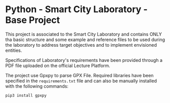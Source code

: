 # Python - Smart City Laboratory - Base Project

This project is associated to the Smart City Laboratory and contains ONLY tha basic structure and some example 
and reference files to be used during the laboratory to address target objectives and to implement envisioned entities.

Specifications of Laboratory's requirements have been provided through a PDF file uploaded on the official Lecture Platform.

The project use Gpxpy to parse GPX File.
Required libraries have been specified in the ```requirements.txt``` file and can also be manually installed with the following commands: 

```bash
pip3 install gpxpy
```